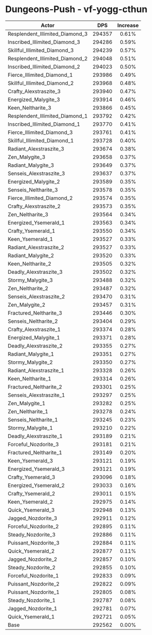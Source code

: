 # Dungeons-Push - vf-yogg-cthun
| Actor | DPS | Increase |
|---|:---:|:---:|
|Resplendent_Illimited_Diamond_3|294357|0.61%|
|Inscribed_Illimited_Diamond_3|294286|0.59%|
|Skillful_Illimited_Diamond_3|294239|0.57%|
|Resplendent_Illimited_Diamond_2|294048|0.51%|
|Inscribed_Illimited_Diamond_2|294023|0.50%|
|Fierce_Illimited_Diamond_1|293986|0.49%|
|Skillful_Illimited_Diamond_2|293968|0.48%|
|Crafty_Alexstraszite_3|293940|0.47%|
|Energized_Malygite_3|293914|0.46%|
|Keen_Neltharite_3|293866|0.45%|
|Resplendent_Illimited_Diamond_1|293792|0.42%|
|Inscribed_Illimited_Diamond_1|293770|0.41%|
|Fierce_Illimited_Diamond_3|293761|0.41%|
|Skillful_Illimited_Diamond_1|293728|0.40%|
|Radiant_Alexstraszite_3|293674|0.38%|
|Zen_Malygite_3|293658|0.37%|
|Radiant_Malygite_3|293649|0.37%|
|Senseis_Alexstraszite_3|293637|0.37%|
|Energized_Malygite_2|293589|0.35%|
|Senseis_Neltharite_3|293578|0.35%|
|Fierce_Illimited_Diamond_2|293574|0.35%|
|Crafty_Alexstraszite_2|293573|0.35%|
|Zen_Neltharite_3|293564|0.34%|
|Energized_Ysemerald_1|293563|0.34%|
|Crafty_Ysemerald_1|293550|0.34%|
|Keen_Ysemerald_1|293527|0.33%|
|Radiant_Alexstraszite_2|293527|0.33%|
|Radiant_Malygite_2|293520|0.33%|
|Keen_Neltharite_2|293505|0.32%|
|Deadly_Alexstraszite_3|293502|0.32%|
|Stormy_Malygite_3|293488|0.32%|
|Zen_Neltharite_2|293487|0.32%|
|Senseis_Alexstraszite_2|293470|0.31%|
|Zen_Malygite_2|293457|0.31%|
|Fractured_Neltharite_3|293446|0.30%|
|Senseis_Neltharite_2|293404|0.29%|
|Crafty_Alexstraszite_1|293374|0.28%|
|Energized_Malygite_1|293371|0.28%|
|Deadly_Alexstraszite_2|293355|0.27%|
|Radiant_Malygite_1|293351|0.27%|
|Stormy_Malygite_2|293350|0.27%|
|Radiant_Alexstraszite_1|293328|0.26%|
|Keen_Neltharite_1|293314|0.26%|
|Fractured_Neltharite_2|293301|0.25%|
|Senseis_Alexstraszite_1|293297|0.25%|
|Zen_Malygite_1|293282|0.25%|
|Zen_Neltharite_1|293278|0.24%|
|Senseis_Neltharite_1|293245|0.23%|
|Stormy_Malygite_1|293210|0.22%|
|Deadly_Alexstraszite_1|293189|0.21%|
|Forceful_Nozdorite_3|293181|0.21%|
|Fractured_Neltharite_1|293149|0.20%|
|Keen_Ysemerald_3|293121|0.19%|
|Energized_Ysemerald_3|293121|0.19%|
|Crafty_Ysemerald_3|293096|0.18%|
|Energized_Ysemerald_2|293033|0.16%|
|Crafty_Ysemerald_2|293011|0.15%|
|Keen_Ysemerald_2|292975|0.14%|
|Quick_Ysemerald_3|292948|0.13%|
|Jagged_Nozdorite_3|292911|0.12%|
|Forceful_Nozdorite_2|292895|0.11%|
|Steady_Nozdorite_3|292886|0.11%|
|Puissant_Nozdorite_3|292884|0.11%|
|Quick_Ysemerald_2|292877|0.11%|
|Jagged_Nozdorite_2|292857|0.10%|
|Steady_Nozdorite_2|292855|0.10%|
|Forceful_Nozdorite_1|292833|0.09%|
|Puissant_Nozdorite_2|292822|0.09%|
|Puissant_Nozdorite_1|292805|0.08%|
|Steady_Nozdorite_1|292787|0.08%|
|Jagged_Nozdorite_1|292781|0.07%|
|Quick_Ysemerald_1|292721|0.05%|
|Base|292562|0.00%|
